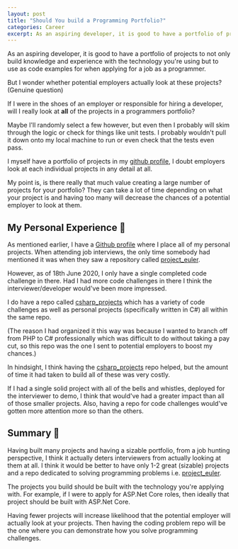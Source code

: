 ```yaml
---
layout: post
title: "Should You build a Programming Portfolio?"
categories: Career
excerpt: As an aspiring developer, it is good to have a portfolio of projects to not only build knowledge and experience with the technology you're using but to use as code examples for when applying for a job as a programmer.
---
```


As an aspiring developer, it is good to have a portfolio of projects to not only build knowledge and experience with the technology you're using but to use as code examples for when applying for a job as a programmer.

But I wonder whether potential employers actually look at these projects? (Genuine question)

If I were in the shoes of an employer or responsible for hiring a developer, will I really look at **all** of the projects in a programmers portfolio?

Maybe I'll randomly select a few however, but even then I probably will skim through the logic or check for things like unit tests. I probably wouldn't pull it down onto my local machine to run or even check that the tests even pass.

I myself have a portfolio of projects in my [github profile](https://github.com/jameslieu?tab=repositories), I doubt employers look at each individual projects in any detail at all.

My point is, is there really that much value creating a large number of projects for your portfolio? They can take a lot of time depending on what your project is and having too many will decrease the chances of a potential employer to look at them.

## My Personal Experience &#x1f9d4;

As mentioned earlier, I have a [Github profile](https://github.com/jameslieu) where I place all of my personal projects.  When attending job interviews, the only time somebody had mentioned it was when they saw a repository called [project_euler](https://github.com/jameslieu/project_euler).

However, as of 18th June 2020, I only have a single completed code challenge in there. Had I had more code challenges in there I think the interviewer/developer would've been more impressed.

I do have a repo called [csharp_projects](https://github.com/jameslieu/csharp_projects) which has a variety of code challenges as well as personal projects (specifically written in C#) all within the same repo.

(The reason I had organized it this way was because I wanted to branch off from PHP to C# professionally which was difficult to do without taking a pay cut, so this repo was the one I sent to potential employers to boost my chances.)

In hindsight, I think having the [csharp_projects](https://github.com/jameslieu/csharp_projects) repo helped, but the amount of time it had taken to build all of these was very costly.

If I had a single solid project with all of the bells and whistles, deployed for the interviewer to demo, I think that would've had a greater impact than all of those smaller projects. Also, having a repo for code challenges would've gotten more attention more so than the others.

## Summary &#x1f4dd;

Having built many projects and having a sizable portfolio, from a job hunting perspective, I think it actually deters interviewers from actually looking at them at all. I think it would be better to have only 1-2 great (sizable) projects and a repo dedicated to solving programming problems i.e. [project_euler](https://github.com/jameslieu/project_euler).

The projects you build should be built with the technology you're applying with. For example, if I were to apply for ASP.Net Core roles, then ideally that project should be built with ASP.Net Core.

Having fewer projects will increase likelihood that the potential employer will actually look at your projects. Then having the coding problem repo will be the one where you can demonstrate how you solve programming challenges.